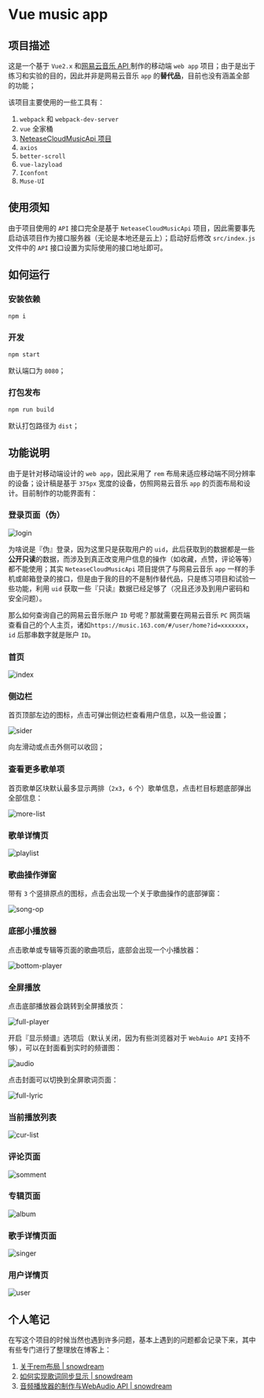 # Vue music app

## 项目描述

这是一个基于 `Vue2.x` 和[网易云音乐 API ](https://github.com/Binaryify/NeteaseCloudMusicApi)制作的移动端 `web app` 项目；由于是出于练习和实验的目的，因此并非是网易云音乐 `app` 的**替代品**，目前也没有涵盖全部的功能；

该项目主要使用的一些工具有：

1. `webpack` 和 `webpack-dev-server`
2. `vue` 全家桶
3. [NeteaseCloudMusicApi 项目](https://github.com/Binaryify/NeteaseCloudMusicApi)
4. `axios`
5. `better-scroll`
6. `vue-lazyload`
7. `Iconfont`
8. `Muse-UI`

## 使用须知

由于项目使用的 `API` 接口完全是基于 `NeteaseCloudMusicApi` 项目，因此需要事先启动该项目作为接口服务器（无论是本地还是云上）；启动好后修改 `src/index.js` 文件中的 `API` 接口设置为实际使用的接口地址即可。

## 如何运行

### 安装依赖

```sh
npm i
```

### 开发

```sh
npm start
```

默认端口为 `8080`；

### 打包发布

```sh
npm run build
```

默认打包路径为 `dist`；

## 功能说明

由于是针对移动端设计的 `web app`，因此采用了 `rem` 布局来适应移动端不同分辨率的设备；设计稿是基于 `375px` 宽度的设备，仿照网易云音乐 `app` 的页面布局和设计。目前制作的功能界面有：

### 登录页面（伪）

![login](files/login.png)

为啥说是『伪』登录，因为这里只是获取用户的 `uid`，此后获取到的数据都是一些**公开只读**的数据，而涉及到真正改变用户信息的操作（如收藏，点赞，评论等等）都不能使用；其实 `NeteaseCloudMusicApi` 项目提供了与网易云音乐 `app` 一样的手机或邮箱登录的接口，但是由于我的目的不是制作替代品，只是练习项目和试验一些功能，利用 `uid` 获取一些『只读』数据已经足够了（况且还涉及到用户密码和安全问题）。

那么如何查询自己的网易云音乐账户 `ID` 号呢？那就需要在网易云音乐 `PC` 网页端查看自己的个人主页，诸如`https://music.163.com/#/user/home?id=xxxxxxx`，`id` 后那串数字就是账户 `ID`。

### 首页

![index](files/index.png)

### 侧边栏

首页顶部左边的图标，点击可弹出侧边栏查看用户信息，以及一些设置；

![sider](files/sider.png)

向左滑动或点击外侧可以收回；

### 查看更多歌单项

首页歌单区块默认最多显示两排（`2x3`，`6` 个）歌单信息，点击栏目标题底部弹出全部信息：

![more-list](files/more-list.png)

### 歌单详情页

![playlist](files/playlist.png)

### 歌曲操作弹窗

带有 `3` 个竖排原点的图标，点击会出现一个关于歌曲操作的底部弹窗：

![song-op](files/song-op.png)

### 底部小播放器

点击歌单或专辑等页面的歌曲项后，底部会出现一个小播放器：

![bottom-player](files/bottom-player.png)

### 全屏播放

点击底部播放器会跳转到全屏播放页：

![full-player](files/full-player.png)

开启『显示频谱』选项后（默认关闭，因为有些浏览器对于 `WebAuio API` 支持不够），可以在封面看到实时的频谱图：

![audio](files/audio.png)

点击封面可以切换到全屏歌词页面：

![full-lyric](files/full-lyric.png)

### 当前播放列表

![cur-list](files/cur-list.png)

### 评论页面

![somment](files/comment.png)

### 专辑页面

![album](files/album.png)

### 歌手详情页面

![singer](files/singer.png)

### 用户详情页

![user](files/user.png)

## 个人笔记

在写这个项目的时候当然也遇到许多问题，基本上遇到的问题都会记录下来，其中有些专门进行了整理放在博客上：

1. [关于rem布局 | snowdream](https://note.xiexuefeng.cc/post/rem-layout/)
2. [如何实现歌词同步显示 | snowdream](https://note.xiexuefeng.cc/post/sync-lyric/)
3. [音频播放器的制作与WebAudio API | snowdream](https://note.xiexuefeng.cc/post/music-player-and-webaudio/)